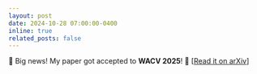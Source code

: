 ```yaml
---
layout: post
date: 2024-10-28 07:00:00-0400
inline: true
related_posts: false
---
```


🎉 Big news! My paper got accepted to **WACV 2025**! 🚀  [[Read it on arXiv](https://www.arxiv.org/pdf/2409.08388)]
